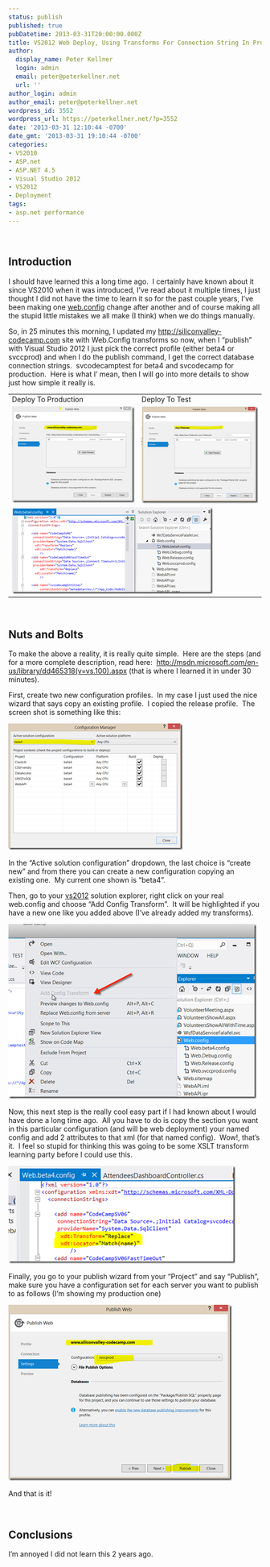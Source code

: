 ```yaml
---
status: publish
published: true
pubDatetime: 2013-03-31T20:00:00.000Z
title: VS2012 Web Deploy, Using Transforms For Connection String In Production (Web.Config)
author:
  display_name: Peter Kellner
  login: admin
  email: peter@peterkellner.net
  url: ''
author_login: admin
author_email: peter@peterkellner.net
wordpress_id: 3552
wordpress_url: https://peterkellner.net/?p=3552
date: '2013-03-31 12:10:44 -0700'
date_gmt: '2013-03-31 19:10:44 -0700'
categories:
- VS2010
- ASP.net
- ASP.NET 4.5
- Visual Studio 2012
- VS2012
- Deployment
tags:
- asp.net performance
---
```

<p>&nbsp;</p>
<h2>Introduction</h2>
<p>I should have learned this a long time ago.  I certainly have known about it since VS2010 when it was introduced, I’ve read about it multiple times, I just thought I did not have the time to learn it so for the past couple years, I’ve been making one <a href="http://msdn.microsoft.com/en-us/library/k8x4ket8(v=vs.80).aspx">web.config</a> change after another and of course making all the stupid little mistakes we all make (I think) when we do things manually.</p>
<p>So, in 25 minutes this morning, I updated my <a href="http://siliconvalley-codecamp.com">http://siliconvalley-codecamp.com</a> site with Web.Config transforms so now, when I “publish” with Visual Studio 2012 I just pick the correct profile (either beta4 or svccprod) and when I do the publish command, I get the correct database connection strings.  svcodecamptest for beta4 and svcodecamp for production.  Here is what I’ mean, then I will go into more details to show just how simple it really is.</p>
<table width="800" border="0" cellspacing="0" cellpadding="10">
<tbody>
<tr>
<td valign="top" width="400">Deploy To Production</td>
<td valign="top" width="400">Deploy To Test</td>
</tr>
<tr>
<td valign="top" width="400"><a href="/wp/wp-content/uploads/2013/03/image19.png"><img style="display: inline; border-width: 0px;" title="image" alt="image" src="/wp/wp-content/uploads/2013/03/image_thumb17.png" width="244" height="191" border="0" /></a></td>
<td valign="top" width="400"><a href="/wp/wp-content/uploads/2013/03/image20.png"><img style="display: inline; border-width: 0px;" title="image" alt="image" src="/wp/wp-content/uploads/2013/03/image_thumb18.png" width="244" height="192" border="0" /></a></td>
</tr>
<tr>
<td colspan="2" valign="top" width="400"><a href="/wp/wp-content/uploads/2013/03/image21.png"><img style="display: inline; border-width: 0px;" title="image" alt="image" src="/wp/wp-content/uploads/2013/03/image_thumb19.png" width="400" height="172" border="0" /></a></td>
</tr>
</tbody>
</table>
<p>&nbsp;</p>
<h2>Nuts and Bolts</h2>
<p>To make the above a reality, it is really quite simple.  Here are the steps (and for a more complete description, read here:  <a href="http://msdn.microsoft.com/en-us/library/dd465318(v=vs.100).aspx">http://msdn.microsoft.com/en-us/library/dd465318(v=vs.100).aspx</a> (that is where I learned it in under 30 minutes).</p>
<p>First, create two new configuration profiles.  In my case I just used the nice wizard that says copy an existing profile.  I copied the release profile.  The screen shot is something like this:</p>
<p><a href="/wp/wp-content/uploads/2013/03/image22.png"><img style="display: inline; border: 0px;" title="image" alt="image" src="/wp/wp-content/uploads/2013/03/image_thumb20.png" width="347" height="251" border="0" /></a></p>
<p>In the “Active solution configuration” dropdown, the last choice is “create new” and from there you can create a new configuration copying an existing one.  My current one shown is “beta4”.</p>
<p>Then, go to your <a href="http://www.microsoft.com/visualstudio/eng/office-dev-tools-for-visual-studio">vs2012</a> solution explorer, right click on your real web.config and choose “Add Config Transform”.  It will be highlighted if you have a new one like you added above (I’ve already added my transforms).</p>
<p><a href="/wp/wp-content/uploads/2013/03/image23.png"><img style="display: inline; border: 0px;" title="image" alt="image" src="/wp/wp-content/uploads/2013/03/image_thumb21.png" width="494" height="347" border="0" /></a></p>
<p>Now, this next step is the really cool easy part if I had known about I would have done a long time ago.  All you have to do is copy the section you want in this particular configuration (and will be web deployment) your named config and add 2 attributes to that xml (for that named config).  Wow!, that’s it.  I feel so stupid for thinking this was going to be some XSLT transform learning party before I could use this.</p>
<p><a href="/wp/wp-content/uploads/2013/03/image24.png"><img style="display: inline; border: 0px;" title="image" alt="image" src="/wp/wp-content/uploads/2013/03/image_thumb22.png" width="452" height="194" border="0" /></a></p>
<p>Finally, you go to your publish wizard from your “Project” and say “Publish”, make sure you have a configuration set for each server you want to publish to as follows (I’m showing my production one)</p>
<p><a href="/wp/wp-content/uploads/2013/03/image25.png"><img style="display: inline; border: 0px;" title="image" alt="image" src="/wp/wp-content/uploads/2013/03/image_thumb23.png" width="445" height="349" border="0" /></a></p>
<p>And that is it!</p>
<p>&nbsp;</p>
<h2>Conclusions</h2>
<p>I’m annoyed I did not learn this 2 years ago.</p>
